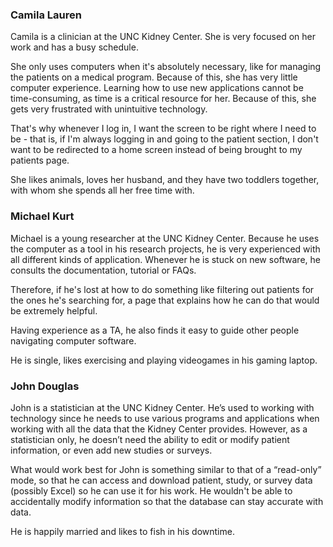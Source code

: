 ### Camila Lauren

Camila is a clinician at the UNC Kidney Center. She is very focused on her work and has a busy schedule.

She only uses computers when it's absolutely necessary, like for managing the patients on a medical program. Because of this, she has very little computer experience. Learning how to use new applications cannot be time-consuming, as time is a critical resource for her. Because of this, she gets very frustrated with unintuitive technology. 

That's why whenever I log in, I want the screen to be right where I need to be - that is, if I'm always logging in and going to the patient section, I don't want to be redirected to a home screen instead of being brought to my patients page.

She likes animals, loves her husband, and they have two toddlers together, with whom she spends all her free time with.


### Michael Kurt

Michael is a young researcher at the UNC Kidney Center. Because he uses the computer as a tool in his research projects, he is very experienced with all different kinds of application. Whenever he is stuck on new software, he consults the documentation, tutorial or FAQs.

Therefore, if he's lost at how to do something like filtering out patients for the ones he's searching for, a page that explains how he can do that would be extremely helpful. 

Having experience as a TA, he also finds it easy to guide other people navigating computer software. 

He is single, likes exercising and playing videogames in his gaming laptop. 


### John Douglas

John is a statistician at the UNC Kidney Center.  He’s used to working with technology since he needs to use various programs and applications when working with all the data that the Kidney Center provides.  However, as a statistician only, he doesn’t need the ability to edit or modify patient information, or even add new studies or surveys.  

What would work best for John is something similar to that of a “read-only” mode, so that he can access and download patient, study, or survey data (possibly Excel) so he can use it for his work.  He wouldn't be able to accidentally modify information so that the database can stay accurate with data.

He is happily married and likes to fish in his downtime.




